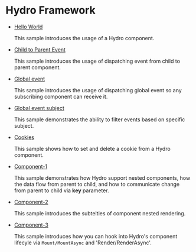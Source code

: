 # Hydro Framework

* [Hello World](hello-world)

  This sample introduces the usage of a Hydro component.

* [Child to Parent Event](event-child-parent)
 
  This sample introduces the usage of dispatching event from child to parent component.

* [Global event](event-global)

  This sample introduces the usage of dispatching global event so any subscribing component can receive it. 

* [Global event subject](event-global-subject)
  
  This sample demonstrates the ability to filter events based on specific subject.

* [Cookies](cookies)

  This sample shows how to set and delete a cookie from a Hydro component. 

* [Component-1](component-1)

  This sample demonstrates how Hydro support nested components, how the data flow from parent to child, and how to communicate change from parent to child via **key** parameter.

* [Component-2](component-2)

  This sample introduces the subtelties of component nested rendering.

* [Component-3](component-3)

  This sample introduces how you can hook into Hydro's component lifecyle via `Mount/MountAsync` and 'Render/RenderAsync'.